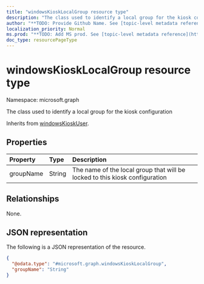 ```yaml
---
title: "windowsKioskLocalGroup resource type"
description: "The class used to identify a local group for the kiosk configuration"
author: "**TODO: Provide Github Name. See [topic-level metadata reference](https://msgo.azurewebsites.net/add/document/guidelines/metadata.html#topic-level-metadata)**"
localization_priority: Normal
ms.prod: "**TODO: Add MS prod. See [topic-level metadata reference](https://msgo.azurewebsites.net/add/document/guidelines/metadata.html#topic-level-metadata)**"
doc_type: resourcePageType
---
```


# windowsKioskLocalGroup resource type

Namespace: microsoft.graph



The class used to identify a local group for the kiosk configuration


Inherits from [windowsKioskUser](../resources/windowskioskuser.md).

## Properties
|Property|Type|Description|
|:---|:---|:---|
|groupName|String|The name of the local group that will be locked to this kiosk configuration|

## Relationships
None.

## JSON representation
The following is a JSON representation of the resource.
<!-- {
  "blockType": "resource",
  "@odata.type": "microsoft.graph.windowsKioskLocalGroup"
}
-->
``` json
{
  "@odata.type": "#microsoft.graph.windowsKioskLocalGroup",
  "groupName": "String"
}
```

